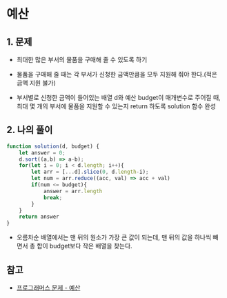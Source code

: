 # 예산

## 1. 문제
- 최대한 많은 부서의 물품을 구매해 줄 수 있도록 하기

- 물품을 구매해 줄 때는 각 부서가 신청한 금액만큼을 모두 지원해 줘야 한다.(적은 금액 지원 불가)
- 부서별로 신청한 금액이 들어있는 배열 d와 예산 budget이 매개변수로 주어질 때, 최대 몇 개의 부서에 물품을 지원할 수 있는지 return 하도록 solution 함수 완성


## 2. 나의 풀이

```javascript
function solution(d, budget) {
    let answer = 0;
    d.sort((a,b) => a-b);
    for(let i = 0; i < d.length; i++){
        let arr = [...d].slice(0, d.length-i);
        let num = arr.reduce((acc, val) => acc + val)
        if(num <= budget){
            answer = arr.length
            break;
        }
    }
    return answer
}
```

- 오름차순 배열에서는 맨 뒤의 원소가 가장 큰 값이 되는데, 맨 뒤의 값을 하나씩 빼면서 총 합이 budget보다 작은 배열을 찾는다.


## 참고
- [프로그래머스 문제 - 예산](https://school.programmers.co.kr/learn/courses/30/lessons/12982)
